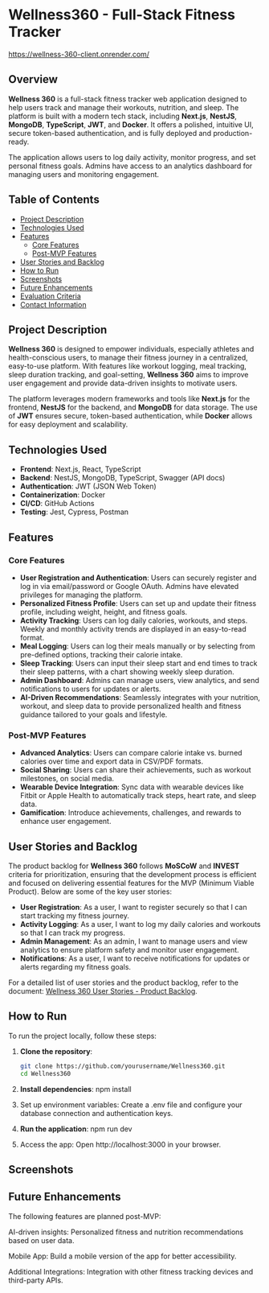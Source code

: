 # Wellness360 - Full-Stack Fitness Tracker

https://wellness-360-client.onrender.com/

## Overview

**Wellness 360** is a full-stack fitness tracker web application designed to help users track and manage their workouts, nutrition, and sleep. The platform is built with a modern tech stack, including **Next.js**, **NestJS**, **MongoDB**, **TypeScript**, **JWT**, and **Docker**. It offers a polished, intuitive UI, secure token-based authentication, and is fully deployed and production-ready.

The application allows users to log daily activity, monitor progress, and set personal fitness goals. Admins have access to an analytics dashboard for managing users and monitoring engagement.

## Table of Contents

- [Project Description](#project-description)
- [Technologies Used](#technologies-used)
- [Features](#features)
  - [Core Features](#core-features)
  - [Post-MVP Features](#post-mvp-features)
- [User Stories and Backlog](#user-stories-and-backlog)
- [How to Run](#how-to-run)
- [Screenshots](#screenshots)
- [Future Enhancements](#future-enhancements)
- [Evaluation Criteria](#evaluation-criteria)
- [Contact Information](#contact-information)

## Project Description

**Wellness 360** is designed to empower individuals, especially athletes and health-conscious users, to manage their fitness journey in a centralized, easy-to-use platform. With features like workout logging, meal tracking, sleep duration tracking, and goal-setting, **Wellness 360** aims to improve user engagement and provide data-driven insights to motivate users.

The platform leverages modern frameworks and tools like **Next.js** for the frontend, **NestJS** for the backend, and **MongoDB** for data storage. The use of **JWT** ensures secure, token-based authentication, while **Docker** allows for easy deployment and scalability.

## Technologies Used

- **Frontend**: Next.js, React, TypeScript
- **Backend**: NestJS, MongoDB, TypeScript, Swagger (API docs)
- **Authentication**: JWT (JSON Web Token)
- **Containerization**: Docker
- **CI/CD**: GitHub Actions
- **Testing**: Jest, Cypress, Postman

## Features

### Core Features

- **User Registration and Authentication**: Users can securely register and log in via email/password or Google OAuth. Admins have elevated privileges for managing the platform.
- **Personalized Fitness Profile**: Users can set up and update their fitness profile, including weight, height, and fitness goals.
- **Activity Tracking**: Users can log daily calories, workouts, and steps. Weekly and monthly activity trends are displayed in an easy-to-read format.
- **Meal Logging**: Users can log their meals manually or by selecting from pre-defined options, tracking their calorie intake.
- **Sleep Tracking**: Users can input their sleep start and end times to track their sleep patterns, with a chart showing weekly sleep duration.
- **Admin Dashboard**: Admins can manage users, view analytics, and send notifications to users for updates or alerts.
- **AI-Driven Recommendations**: Seamlessly integrates with your nutrition, workout, and sleep data to provide personalized health and fitness guidance tailored to your goals and lifestyle.

### Post-MVP Features

- **Advanced Analytics**: Users can compare calorie intake vs. burned calories over time and export data in CSV/PDF formats.
- **Social Sharing**: Users can share their achievements, such as workout milestones, on social media.
- **Wearable Device Integration**: Sync data with wearable devices like Fitbit or Apple Health to automatically track steps, heart rate, and sleep data.
- **Gamification**: Introduce achievements, challenges, and rewards to enhance user engagement.

## User Stories and Backlog

The product backlog for **Wellness 360** follows **MoSCoW** and **INVEST** criteria for prioritization, ensuring that the development process is efficient and focused on delivering essential features for the MVP (Minimum Viable Product). Below are some of the key user stories:

- **User Registration**: As a user, I want to register securely so that I can start tracking my fitness journey.
- **Activity Logging**: As a user, I want to log my daily calories and workouts so that I can track my progress.
- **Admin Management**: As an admin, I want to manage users and view analytics to ensure platform safety and monitor user engagement.
- **Notifications**: As a user, I want to receive notifications for updates or alerts regarding my fitness goals.

For a detailed list of user stories and the product backlog, refer to the document: [Wellness 360 User Stories - Product Backlog](file-64s17GGBBAXW5BBsdoyXqf).

## How to Run

To run the project locally, follow these steps:

1. **Clone the repository**:
   ```bash
   git clone https://github.com/yourusername/Wellness360.git
   cd Wellness360

2. **Install dependencies**:
    npm install

3. Set up environment variables: Create a .env file and configure your database connection and authentication keys.

4. **Run the application**:
   npm run dev

5. Access the app: Open http://localhost:3000 in your browser.

## Screenshots


## Future Enhancements
The following features are planned post-MVP:

AI-driven insights: Personalized fitness and nutrition recommendations based on user data.

Mobile App: Build a mobile version of the app for better accessibility.

Additional Integrations: Integration with other fitness tracking devices and third-party APIs.
